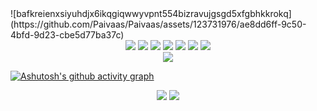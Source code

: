 <div height="40px">
![bafkreienxsiyuhdjx6ikqgiqwwyvpnt554bizravujgsgd5xfgbhkkrokq](https://github.com/Paivaas/Paivaas/assets/123731976/ae8dd6ff-9c50-4bfd-9d23-cbe5d77ba37c)
</div>

<div align="center">
  <img src="https://img.shields.io/badge/HTML-ff69b4?style=for-the-badge&logo=html5&logoColor=white">
  <img src="https://img.shields.io/badge/CSS-ff69b4?&style=for-the-badge&logo=css3&logoColor=white">
  <img src="https://img.shields.io/badge/JavaScript-ff69b4?style=for-the-badge&logo=javascript&logoColor=white">
  <img src="https://img.shields.io/badge/Java-ff69b4?style=for-the-badge&logo=java&logoColor=white">
  <img src="https://img.shields.io/badge/MySQL-ff69b4?style=for-the-badge&logo=mysql&logoColor=white">
  <img src="https://img.shields.io/badge/Amazon_AWS-ff69b4?style=for-the-badge&logo=amazon-aws&logoColor=white">
  <img src="https://img.shields.io/badge/Microsoft_Azure-ff69b4?style=for-the-badge&logo=microsoft-azure&logoColor=white">
</div>

<div align="center">
  <a href="https://github.com/Paivaas">
    <img src="https://github-readme-streak-stats.herokuapp.com?user=Paivaas&theme=ambient_gradient&hide_border=true&exclude_days=Sun" />
  </a>
 
</div>


[![Ashutosh's github activity graph](https://github-readme-activity-graph.vercel.app/graph?username=Paivaas&bg_color=00000&color=ffcbdb&line=ff69b4&point=ffcbdb&area=true&hide_border=true)](https://github.com/ashutosh00710/github-readme-activity-graph)




<div align="center">
    <img src="http://github-profile-summary-cards.vercel.app/api/cards/most-commit-language?username=Paivaas&theme=dracula" />
   <a href="https://github.com/Paivaas">
    <img src="http://github-profile-summary-cards.vercel.app/api/cards/stats?username=Paivaas&theme=dracula" />
  </a>
</div>
